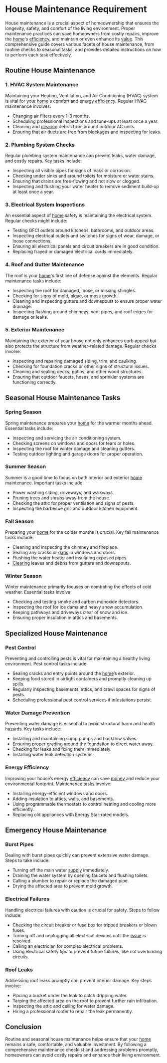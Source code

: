 # House Maintenance Requirement

House maintenance is a crucial aspect of homeownership that ensures the longevity, safety, and comfort of the living environment. Proper maintenance practices can save homeowners from costly repairs, improve the [home](../h/home.md)'s [efficiency](../e/efficiency.md), and maintain or even enhance its [value](../v/value.md). This comprehensive guide covers various facets of house maintenance, from routine checks to seasonal tasks, and provides detailed instructions on how to perform each task effectively.

## Routine House Maintenance

### 1. HVAC System Maintenance

Maintaining your Heating, Ventilation, and Air Conditioning (HVAC) system is vital for your [home](../h/home.md)'s comfort and energy [efficiency](../e/efficiency.md). Regular HVAC maintenance involves:

- Changing air filters every 1-3 months.
- Scheduling professional inspections and tune-ups at least once a year.
- Cleaning and [clearing](../c/clearing.md) debris from around outdoor AC units.
- Ensuring that air ducts are free from blockages and inspecting for leaks.

### 2. Plumbing System Checks

Regular plumbing system maintenance can prevent leaks, water damage, and costly repairs. Key tasks include:

- Inspecting all visible pipes for signs of leaks or corrosion.
- Checking under sinks and around toilets for moisture or water stains.
- Ensuring that drains are free-flowing and not slow or clogged.
- Inspecting and flushing your water heater to remove sediment build-up at least once a year.

### 3. Electrical System Inspections

An essential aspect of [home](../h/home.md) safety is maintaining the electrical system. Regular checks might include:

- Testing GFCI outlets around kitchens, bathrooms, and outdoor areas.
- Inspecting electrical outlets and switches for signs of wear, damage, or loose connections.
- Ensuring all electrical panels and circuit breakers are in good condition.
- Replacing frayed or damaged electrical cords immediately.

### 4. Roof and Gutter Maintenance

The roof is your [home](../h/home.md)'s first line of defense against the elements. Regular maintenance tasks include:

- Inspecting the roof for damaged, loose, or missing shingles.
- Checking for signs of mold, algae, or moss growth.
- Cleaning and inspecting gutters and downspouts to ensure proper water drainage.
- Inspecting flashing around chimneys, vent pipes, and roof edges for damage or leaks.

### 5. Exterior Maintenance

Maintaining the exterior of your house not only enhances curb appeal but also protects the structure from weather-related damage. Regular checks involve:

- Inspecting and repairing damaged siding, trim, and caulking.
- Checking for foundation cracks or other signs of structural issues.
- Cleaning and sealing decks, patios, and other wood structures.
- Ensuring that outdoor faucets, hoses, and sprinkler systems are functioning correctly.

## Seasonal House Maintenance Tasks

### Spring Season

Spring maintenance prepares your [home](../h/home.md) for the warmer months ahead. Essential tasks include:

- Inspecting and servicing the air conditioning system.
- Checking screens on windows and doors for tears or holes.
- Inspecting the roof for winter damage and cleaning gutters.
- Testing outdoor lighting and garage doors for proper operation.

### Summer Season

Summer is a good time to focus on both interior and exterior [home](../h/home.md) maintenance. Important tasks include:

- Power washing siding, driveways, and walkways.
- Pruning trees and shrubs away from the house.
- Checking the attic for proper ventilation and signs of pests.
- Inspecting the barbecue grill and outdoor kitchen equipment.

### Fall Season

Preparing your [home](../h/home.md) for the colder months is crucial. Key fall maintenance tasks include:

- Cleaning and inspecting the chimney and fireplace.
- Sealing any cracks or [gaps](../g/gap.md) in windows and doors.
- Flushing the water heater and insulating exposed pipes.
- [Clearing](../c/clearing.md) leaves and debris from gutters and downspouts.

### Winter Season

Winter maintenance primarily focuses on combating the effects of cold weather. Essential tasks involve:

- Checking and testing smoke and carbon monoxide detectors.
- Inspecting the roof for ice dams and heavy snow accumulation.
- Keeping pathways and driveways clear of snow and ice.
- Ensuring proper insulation in attics and basements.

## Specialized House Maintenance

### Pest Control

Preventing and controlling pests is vital for maintaining a healthy living environment. Pest control tasks include:

- Sealing cracks and entry points around the [home](../h/home.md)’s exterior.
- Keeping food stored in airtight containers and promptly cleaning up spills.
- Regularly inspecting basements, attics, and crawl spaces for signs of pests.
- Scheduling professional pest control services if infestations persist.

### Water Damage Prevention

Preventing water damage is essential to avoid structural harm and health hazards. Key tasks include:

- Installing and maintaining sump pumps and backflow valves.
- Ensuring proper grading around the foundation to direct water away.
- Checking for leaks and fixing them immediately.
- Installing water leak detection systems.

### Energy Efficiency

Improving your house’s energy [efficiency](../e/efficiency.md) can save [money](../m/money.md) and reduce your environmental footprint. Maintenance tasks involve:

- Installing energy-efficient windows and doors.
- Adding insulation to attics, walls, and basements.
- Using programmable thermostats to control heating and cooling more efficiently.
- Replacing old appliances with Energy Star-rated models.

## Emergency House Maintenance

### Burst Pipes

Dealing with burst pipes quickly can prevent extensive water damage. Steps to take include:

- Turning off the main water [supply](../s/supply.md) immediately.
- Draining the water system by opening faucets and flushing toilets.
- Calling a plumber to repair or replace the damaged pipe.
- Drying the affected area to prevent mold growth.

### Electrical Failures

Handling electrical failures with caution is crucial for safety. Steps to follow include:

- Checking the circuit breaker or fuse box for tripped breakers or blown fuses.
- Turning off and unplugging all electrical devices until the [issue](../i/issue.md) is resolved.
- Calling an electrician for complex electrical problems.
- Using electrical safety tips to prevent future failures, like not overloading circuits.

### Roof Leaks

Addressing roof leaks promptly can prevent interior damage. Key steps involve:

- Placing a bucket under the leak to catch dripping water.
- Tarping the affected area on the roof to prevent further rain infiltration.
- Inspecting the attic and ceiling for water damage.
- Hiring a professional roofer to repair the leak permanently.

## Conclusion

Routine and seasonal house maintenance helps ensure that your [home](../h/home.md) remains a safe, comfortable, and valuable investment. By following a comprehensive maintenance checklist and addressing problems promptly, homeowners can avoid costly repairs and enhance their living environment.